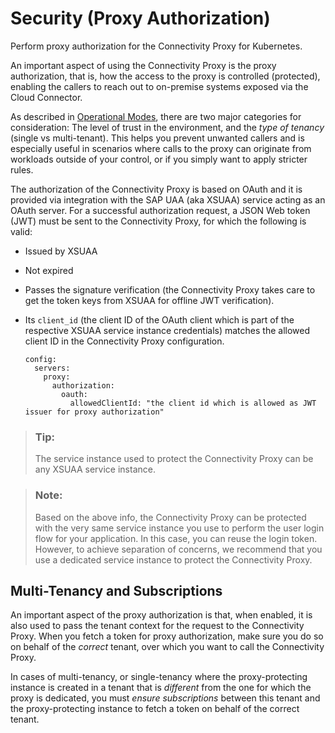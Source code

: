<!-- loio96fc958c23a546e0b2ac55e111aedf6c -->

# Security \(Proxy Authorization\)

Perform proxy authorization for the Connectivity Proxy for Kubernetes.

An important aspect of using the Connectivity Proxy is the proxy authorization, that is, how the access to the proxy is controlled \(protected\), enabling the callers to reach out to on-premise systems exposed via the Cloud Connector.

As described in [Operational Modes](operational-modes-148bbad.md), there are two major categories for consideration: The level of trust in the environment, and the *type of tenancy* \(single vs multi-tenant\). This helps you prevent unwanted callers and is especially useful in scenarios where calls to the proxy can originate from workloads outside of your control, or if you simply want to apply stricter rules.

The authorization of the Connectivity Proxy is based on OAuth and it is provided via integration with the SAP UAA \(aka XSUAA\) service acting as an OAuth server. For a successful authorization request, a JSON Web token \(JWT\) must be sent to the Connectivity Proxy, for which the following is valid:

-   Issued by XSUAA
-   Not expired
-   Passes the signature verification \(the Connectivity Proxy takes care to get the token keys from XSUAA for offline JWT verification\).
-   Its `client_id` \(the client ID of the OAuth client which is part of the respective XSUAA service instance credentials\) matches the allowed client ID in the Connectivity Proxy configuration.

    ```
    config:
      servers:
        proxy:
          authorization:
            oauth:
              allowedClientId: "the client id which is allowed as JWT issuer for proxy authorization"
    ```


> ### Tip:  
> The service instance used to protect the Connectivity Proxy can be any XSUAA service instance.

> ### Note:  
> Based on the above info, the Connectivity Proxy can be protected with the very same service instance you use to perform the user login flow for your application. In this case, you can reuse the login token. However, to achieve separation of concerns, we recommend that you use a dedicated service instance to protect the Connectivity Proxy.



<a name="loio96fc958c23a546e0b2ac55e111aedf6c__section_c3c_nr2_1qb"/>

## Multi-Tenancy and Subscriptions

An important aspect of the proxy authorization is that, when enabled, it is also used to pass the tenant context for the request to the Connectivity Proxy. When you fetch a token for proxy authorization, make sure you do so on behalf of the *correct* tenant, over which you want to call the Connectivity Proxy.

In cases of multi-tenancy, or single-tenancy where the proxy-protecting instance is created in a tenant that is *different* from the one for which the proxy is dedicated, you must *ensure subscriptions* between this tenant and the proxy-protecting instance to fetch a token on behalf of the correct tenant.

